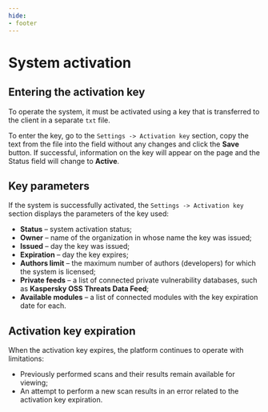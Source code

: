 ```yaml
---
hide:
- footer
---
```

# System activation

## Entering the activation key

To operate the system, it must be activated using a key that is transferred to the client in a separate `txt` file.

To enter the key, go to the `Settings -> Activation key` section, copy the text from the file into the field without any changes and click the **Save** button. If successful, information on the key will appear on the page and the Status field will change to **Active**.

## Key parameters

If the system is successfully activated, the `Settings -> Activation key` section displays the parameters of the key used:

- **Status** – system activation status;
- **Owner** – name of the organization in whose name the key was issued;
- **Issued** – day the key was issued;
- **Expiration** – day the key expires;
- **Authors limit** – the maximum number of authors (developers) for which the system is licensed;
- **Private feeds** – a list of connected private vulnerability databases, such as **Kaspersky OSS Threats Data Feed**;
- **Available modules** – a list of connected modules with the key expiration date for each.

## Activation key expiration

When the activation key expires, the platform continues to operate with limitations:

- Previously performed scans and their results remain available for viewing;
- An attempt to perform a new scan results in an error related to the activation key expiration.